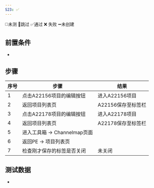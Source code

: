 ```yaml
---
S23: ✅
---
```

◻️未测    🚫跳过     ✅通过    ❌ 失败    ➖未创建

## 前置条件

- 

## 步骤

| 序号  | 步骤                    | 结果           |
| --- | --------------------- | ------------ |
| 1   | 点击A22156项目的编辑按钮       | 进入A22156项目   |
| 2   | 返回项目列表页               | A22156保存至标签栏 |
| 3   | 点击A22178项目的编辑按钮       | 进入A22178项目   |
| 4   | 返回项目列表页               | A22178保存至标签栏 |
| 5   | 进入工具箱 -> Channelmap页面 |              |
| 6   | 返回PE -> 项目列表页         |              |
| 7   | 检查刚才保存的标签是否关闭         | 未关闭          |

## 测试数据

- 
